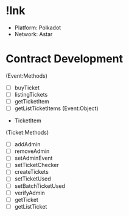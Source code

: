 # !Ink

- Platform: Polkadot
- Network: Astar

# Contract Development

(Event:Methods)
- [ ] buyTicket
- [ ] listingTickets
- [ ] getTicketItem
- [ ] getListTicketItems
(Event:Object)
- TicketItem

(Ticket:Methods)
- [ ] addAdmin
- [ ] removeAdmin
- [ ] setAdminEvent
- [ ] setTicketChecker
- [ ] createTickets
- [ ] setTicketUsed
- [ ] setBatchTicketUsed
- [ ] verifyAdmin
- [ ] getTicket
- [ ] getListTicket